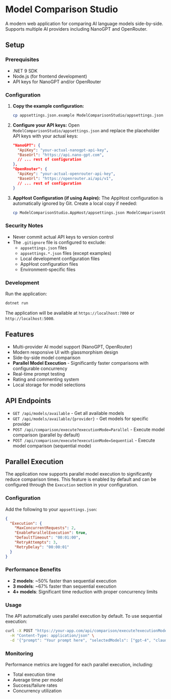 # Model Comparison Studio

A modern web application for comparing AI language models side-by-side. Supports multiple AI providers including NanoGPT and OpenRouter.

## Setup

### Prerequisites
- .NET 9 SDK
- Node.js (for frontend development)
- API keys for NanoGPT and/or OpenRouter

### Configuration

1. **Copy the example configuration:**
   ```bash
   cp appsettings.json.example ModelComparisonStudio/appsettings.json
   ```

2. **Configure your API keys:**
   Open `ModelComparisonStudio/appsettings.json` and replace the placeholder API keys with your actual keys:

   ```json
   "NanoGPT": {
     "ApiKey": "your-actual-nanogpt-api-key",
     "BaseUrl": "https://api.nano-gpt.com",
     // ... rest of configuration
   },
   "OpenRouter": {
     "ApiKey": "your-actual-openrouter-api-key",
     "BaseUrl": "https://openrouter.ai/api/v1",
     // ... rest of configuration
   }
   ```

3. **AppHost Configuration (if using Aspire):**
   The AppHost configuration is automatically ignored by Git. Create a local copy if needed:
   ```bash
   cp ModelComparisonStudio.AppHost/appsettings.json ModelComparisonStudio.AppHost/appsettings.Development.json
   ```

### Security Notes

- Never commit actual API keys to version control
- The `.gitignore` file is configured to exclude:
  - `appsettings.json` files
  - `appsettings.*.json` files (except examples)
  - Local development configuration files
  - AppHost configuration files
  - Environment-specific files

### Development

Run the application:
```bash
dotnet run
```

The application will be available at `https://localhost:7000` or `http://localhost:5000`.

## Features

- Multi-provider AI model support (NanoGPT, OpenRouter)
- Modern responsive UI with glassmorphism design
- Side-by-side model comparison
- **Parallel Model Execution** - Significantly faster comparisons with configurable concurrency
- Real-time prompt testing
- Rating and commenting system
- Local storage for model selections

## API Endpoints

- `GET /api/models/available` - Get all available models
- `GET /api/models/available/{provider}` - Get models for specific provider
- `POST /api/comparison/execute?executionMode=Parallel` - Execute model comparison (parallel by default)
- `POST /api/comparison/execute?executionMode=Sequential` - Execute model comparison (sequential mode)

## Parallel Execution

The application now supports parallel model execution to significantly reduce comparison times. This feature is enabled by default and can be configured through the `Execution` section in your configuration.

### Configuration

Add the following to your `appsettings.json`:

```json
{
  "Execution": {
    "MaxConcurrentRequests": 2,
    "EnableParallelExecution": true,
    "DefaultTimeout": "00:01:00",
    "RetryAttempts": 3,
    "RetryDelay": "00:00:01"
  }
}
```

### Performance Benefits

- **2 models**: ~50% faster than sequential execution
- **3 models**: ~67% faster than sequential execution
- **4+ models**: Significant time reduction with proper concurrency limits

### Usage

The API automatically uses parallel execution by default. To use sequential execution:

```bash
curl -X POST "https://your-app.com/api/comparison/execute?executionMode=Sequential" \
  -H "Content-Type: application/json" \
  -d '{"prompt": "Your prompt here", "selectedModels": ["gpt-4", "claude-3"]}'
```

### Monitoring

Performance metrics are logged for each parallel execution, including:
- Total execution time
- Average time per model
- Success/failure rates
- Concurrency utilization